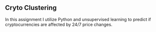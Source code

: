 ## Cryto Clustering

In this assignment I utilize Python and unsupervised learning to predict if cryptocurrencies are affected by 24/7 price changes.
